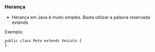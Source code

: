 ### Herança

- Herança em Java é muito simples. Basta utilizar a palavra reservada extends

Exemplo:

```
public class Moto extends Veiculo {
}
```
